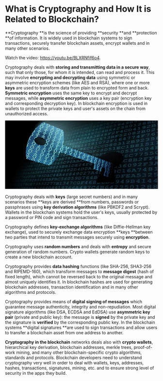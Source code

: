 # What is Cryptography and How It is Related to Blockchain?

**Cryptography **is the science of providing **security **and **protection **of information. It is widely used in blockchain systems to sign transactions, securely transfer blockchain assets, encrypt wallets and in many other scenarios.

<div class="video-player">
  Watch the video: <a target="_blank" href="https://youtu.be/BLXRNfif6o4">https://youtu.be/BLXRNfif6o4</a>.
</div>
<script src="/assets/js/video.js"></script>

Cryptography deals with **storing and transmitting data in a secure way**, such that only those, for whom it is intended, can read and process it. This may involve **encrypting and decrypting data** using symmetric or asymmetric encryption schemes \(like AES and RSA\), where one or more **keys** are used to transform data from plain to encrypted form and back. **Symmetric encryption** uses the same key to encrypt and decrypt messages, while **asymmetric encryption** uses a key pair \(encryption key and corresponding decryption key\). In blockchain encryption is used in wallets to protect the private keys and user's assets on the chain from unauthorized access.

![](/assets/cryptography-key.jpg)

Cryptography deals with **keys** \(large secret numbers\) and in many scenarios these **keys are derived **from numbers, passwords or passphrases using **key derivation algorithms** \(like PBKDF2 and Scrypt\). Wallets in the blockchain systems hold the user's keys, usually protected by a password or PIN code and sign transactions.

Cryptography defines **key-exchange algorithms** \(like Diffie-Hellman key exchange\), used to securely exchange data encryption **keys **between two parties that intend to transmit messages securely using **encryption**.

Cryptography uses **random numbers** and deals with **entropy** and secure generation of random numbers. Crypto wallets generate random keys to create a new blockchain account.

Cryptography provides **data hashing** functions \(like SHA-256, SHA3-256 and RIPEMD-160\), which transform messages to **message digest** \(hash of fixed length\), which cannot be reversed back to the original message and almost uniquely identifies it. In blockchain hashes are used for generating blockchain addresses, transaction identification and in many other algorithms and protocols.

Cryptography provides means of **digital signing of messages** which guarantee message authenticity, integrity and non-repudiation. Most digital signature algorithms \(like DSA, ECDSA and EdDSA\) use **asymmetric key pair** \(private and public key\): the message is **signed** by the private key and the signature is **verified** by the corresponding public key. In the blockchain systems **digital signatures **are used to sign transactions and allow users to transfer a blockchain asset from one address to another.

**Cryptography in the blockchain** networks deals also with **crypto wallets**, hierarchical key derivation, blockchain addresses, merkle trees, proof-of-work mining, and many other blockchain-specific crypto algorithms, standards and protocols. Blockchain developers need to understand cryptography very well in order to deal with wallets, keys, addresses, hashes, transactions, signatures, mining, etc. and to ensure strong level of security in the apps they build.

